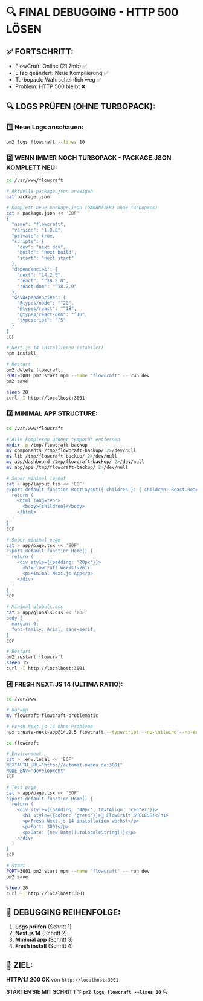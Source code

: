 # 🔍 FINAL DEBUGGING - HTTP 500 LÖSEN

## ✅ FORTSCHRITT:
- FlowCraft: Online (21.7mb) ✅
- ETag geändert: Neue Kompilierung ✅
- Turbopack: Wahrscheinlich weg ✅
- Problem: HTTP 500 bleibt ❌

## 🔍 LOGS PRÜFEN (OHNE TURBOPACK):

### **1️⃣ Neue Logs anschauen:**
```bash
pm2 logs flowcraft --lines 10
```

### **2️⃣ WENN IMMER NOCH TURBOPACK - PACKAGE.JSON KOMPLETT NEU:**
```bash
cd /var/www/flowcraft

# Aktuelle package.json anzeigen
cat package.json

# Komplett neue package.json (GARANTIERT ohne Turbopack)
cat > package.json << 'EOF'
{
  "name": "flowcraft",
  "version": "1.0.0",
  "private": true,
  "scripts": {
    "dev": "next dev",
    "build": "next build",
    "start": "next start"
  },
  "dependencies": {
    "next": "14.2.5",
    "react": "^18.2.0",
    "react-dom": "^18.2.0"
  },
  "devDependencies": {
    "@types/node": "^20",
    "@types/react": "^18",
    "@types/react-dom": "^18",
    "typescript": "^5"
  }
}
EOF

# Next.js 14 installieren (stabiler)
npm install

# Restart
pm2 delete flowcraft
PORT=3001 pm2 start npm --name "flowcraft" -- run dev
pm2 save

sleep 20
curl -I http://localhost:3001
```

### **3️⃣ MINIMAL APP STRUCTURE:**
```bash
cd /var/www/flowcraft

# Alle komplexen Ordner temporär entfernen
mkdir -p /tmp/flowcraft-backup
mv components /tmp/flowcraft-backup/ 2>/dev/null
mv lib /tmp/flowcraft-backup/ 2>/dev/null
mv app/dashboard /tmp/flowcraft-backup/ 2>/dev/null
mv app/api /tmp/flowcraft-backup/ 2>/dev/null

# Super minimal layout
cat > app/layout.tsx << 'EOF'
export default function RootLayout({ children }: { children: React.ReactNode }) {
  return (
    <html lang="en">
      <body>{children}</body>
    </html>
  )
}
EOF

# Super minimal page
cat > app/page.tsx << 'EOF'
export default function Home() {
  return (
    <div style={{padding: '20px'}}>
      <h1>FlowCraft Works!</h1>
      <p>Minimal Next.js App</p>
    </div>
  )
}
EOF

# Minimal globals.css
cat > app/globals.css << 'EOF'
body {
  margin: 0;
  font-family: Arial, sans-serif;
}
EOF

# Restart
pm2 restart flowcraft
sleep 15
curl -I http://localhost:3001
```

### **4️⃣ FRESH NEXT.JS 14 (ULTIMA RATIO):**
```bash
cd /var/www

# Backup
mv flowcraft flowcraft-problematic

# Fresh Next.js 14 ohne Probleme
npx create-next-app@14.2.5 flowcraft --typescript --no-tailwind --no-eslint --app --no-src-dir

cd flowcraft

# Environment
cat > .env.local << 'EOF'
NEXTAUTH_URL="http://automat.owona.de:3001"
NODE_ENV="development"
EOF

# Test page
cat > app/page.tsx << 'EOF'
export default function Home() {
  return (
    <div style={{padding: '40px', textAlign: 'center'}}>
      <h1 style={{color: 'green'}}>🎉 FlowCraft SUCCESS!</h1>
      <p>Fresh Next.js 14 installation works!</p>
      <p>Port: 3001</p>
      <p>Date: {new Date().toLocaleString()}</p>
    </div>
  )
}
EOF

# Start
PORT=3001 pm2 start npm --name "flowcraft" -- run dev
pm2 save

sleep 20
curl -I http://localhost:3001
```

## 🎯 **DEBUGGING REIHENFOLGE:**
1. **Logs prüfen** (Schritt 1)
2. **Next.js 14** (Schritt 2)
3. **Minimal app** (Schritt 3)
4. **Fresh install** (Schritt 4)

## 🚀 **ZIEL:**
**HTTP/1.1 200 OK** von `http://localhost:3001`

**STARTEN SIE MIT SCHRITT 1: `pm2 logs flowcraft --lines 10`** 🔍


